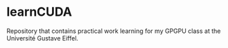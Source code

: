 # learnCUDA
Repository that contains practical work learning for my GPGPU class at the Université Gustave Eiffel.
